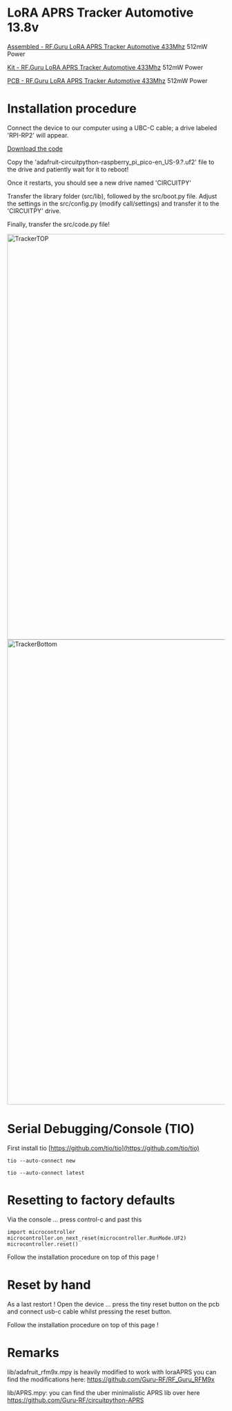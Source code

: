 # LoRA APRS Tracker Automotive 13.8v

[Assembled - RF.Guru LoRA APRS Tracker Automotive 433Mhz](https://shop.rf.guru/products/2023-pa-521) 512mW Power

[Kit - RF.Guru LoRA APRS Tracker Automotive 433Mhz](https://shop.rf.guru/products/2023-k-521) 512mW Power

[PCB - RF.Guru LoRA APRS Tracker Automotive 433Mhz](https://shop.rf.guru/products/2023-p-521) 512mW Power

# Installation procedure #
Connect the device to our computer using a UBC-C cable; a drive labeled 'RPI-RP2' will appear. 

[Download the code](https://github.com/Guru-RF/LoRa433APRSTracker/archive/refs/heads/main.zip)

Copy the 'adafruit-circuitpython-raspberry_pi_pico-en_US-9.?.uf2' file to the drive and patiently wait for it to reboot! 

Once it restarts, you should see a new drive named 'CIRCUITPY' 

Transfer the library folder (src/lib), followed by the src/boot.py file. Adjust the settings in the src/config.py (modify call/settings) and transfer it to the 'CIRCUITPY' drive. 

Finally, transfer the src/code.py file!

<img width="938" alt="TrackerTOP" src="https://github.com/Guru-RF/LoraAPRStracker/assets/1251767/c3a32cc5-92fe-420b-a335-53400f411a51">
<img width="1076" alt="TrackerBottom" src="https://github.com/Guru-RF/LoraAPRStracker/assets/1251767/2ef5376d-9d41-4aac-892e-fea3d2fedd85">

# Serial Debugging/Console (TIO)

First install tio [https://github.com/tio/tio](https://github.com/tio/tio)

```console
tio --auto-connect new
```

```console
tio --auto-connect latest
```

# Resetting to factory defaults

Via the console ... press control-c and past this

```console
import microcontroller
microcontroller.on_next_reset(microcontroller.RunMode.UF2)
microcontroller.reset()
```

Follow the installation procedure on top of this page !

# Reset by hand

As a last restort !
Open the device ... press the tiny reset button on the pcb and connect usb-c cable whilst pressing the reset button.

Follow the installation procedure on top of this page !

# Remarks

lib/adafruit_rfm9x.mpy is heavily modified to work with loraAPRS
you can find the modifications here:
https://github.com/Guru-RF/RF_Guru_RFM9x

lib/APRS.mpy:
you can find the uber minimalistic APRS lib over here
https://github.com/Guru-RF/circuitpython-APRS

